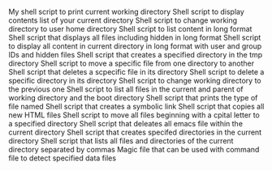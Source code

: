 My shell script to print current working directory
Shell script to display contents list of your current directory
Shell script to change working directory to user home directory
Shell script to list content in long format
Shell script that displays all files including hidden in long format
Shell script to display all content in current directory in long format with user and group IDs and hidden files
Shell script that creates a specified directory in the tmp directory
Shell script to move a specific file from one directory to another
Shell script that deletes a scpecific file in its directory
Shell script to delete a specific directory in its directory
Shell script to change working directory to the previous one
Shell script to list all files in the current and parent of working directory and the boot directory
Shell script that prints the type of file named
Shell script that creates a symbolic link
Shell script that copies all new HTML files
Shell script to move all files beginning with a cpital letter to a specified directory
Shell script that deleates all emacs file within the current directory
Shell script that creates specifed directories in the current directory
Shell script that lists all files and directories of the current directory separated by commas
Magic file that can be used with command file to detect specified data files
